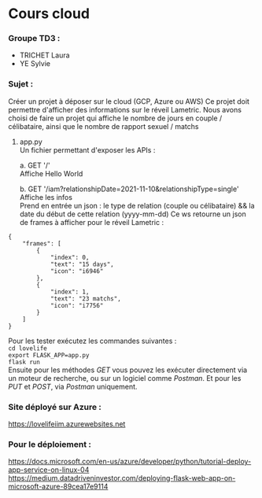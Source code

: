 # Cours cloud 

### Groupe TD3 : 
* TRICHET Laura
* YE Sylvie

### Sujet :
Créer un projet à déposer sur le cloud (GCP, Azure ou AWS) Ce projet doit permettre d'afficher des informations sur le réveil Lametric.
Nous avons choisi de faire un projet qui affiche le nombre de jours en couple / célibataire, ainsi que le nombre de rapport sexuel / matchs

1. app.py      
Un fichier permettant d'exposer les APIs :   

    a. GET '/'    
Affiche Hello World   

    b. GET '/iam?relationshipDate=2021-11-10&relationshipType=single'   
Affiche les infos   
Prend en entrée un json : le type de relation (couple ou célibataire) && la date du début de cette relation (yyyy-mm-dd)
Ce ws retourne un json de frames à afficher pour le réveil Lametric :
```
{
    "frames": [
        {
            "index": 0,
            "text": "15 days",
            "icon": "i6946"
        },
        {
            "index": 1,
            "text": "23 matchs",
            "icon": "i7756"
        }
    ]
}
```

Pour les tester exécutez les commandes suivantes :   
```cd lovelife```   
```export FLASK_APP=app.py```   
```flask run```   
Ensuite pour les méthodes *GET* vous pouvez les exécuter directement via un moteur de recherche, ou sur un logiciel comme *Postman*. Et pour les *PUT* et *POST*, via *Postman* uniquement.


### Site déployé sur Azure : 
https://lovelifeiim.azurewebsites.net

### Pour le déploiement : 
https://docs.microsoft.com/en-us/azure/developer/python/tutorial-deploy-app-service-on-linux-04
https://medium.datadriveninvestor.com/deploying-flask-web-app-on-microsoft-azure-89cea17e9114

